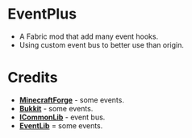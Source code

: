 # EventPlus
* A Fabric mod that add many event hooks.
* Using custom event bus to better use than origin.

# Credits
* [**MinecraftForge**](https://github.com/MinecraftForge/MinecraftForge.git) - some events.
* [**Bukkit**](https://hub.spigotmc.org/stash/scm/spigot/bukkit.git) - some events.
* [**ICommonLib**](https://github.com/CardboardPowered/iCommonLib) - event bus.
* [**EventLib**](https://github.com/forestbat/EventLib) = some events.